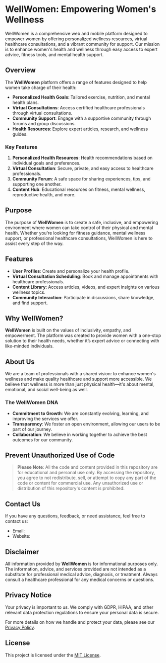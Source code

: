# WellWomen: Empowering Women's Wellness

WellWomen is a comprehensive web and mobile platform designed to empower women by offering personalized wellness resources, virtual healthcare consultations, and a vibrant community for support. Our mission is to enhance women's health and wellness through easy access to expert advice, fitness tools, and mental health support.

## Overview

The **WellWomen** platform offers a range of features designed to help women take charge of their health:

- **Personalized Health Goals**: Tailored exercise, nutrition, and mental health plans.
- **Virtual Consultations**: Access certified healthcare professionals through virtual consultations.
- **Community Support**: Engage with a supportive community through forums and group discussions.
- **Health Resources**: Explore expert articles, research, and wellness guides.
  
### Key Features
1. **Personalized Health Resources**: Health recommendations based on individual goals and preferences.
2. **Virtual Consultation**: Secure, private, and easy access to healthcare professionals.
3. **Community Forum**: A safe space for sharing experiences, tips, and supporting one another.
4. **Content Hub**: Educational resources on fitness, mental wellness, reproductive health, and more.

## Purpose

The purpose of **WellWomen** is to create a safe, inclusive, and empowering environment where women can take control of their physical and mental health. Whether you're looking for fitness guidance, mental wellness support, or professional healthcare consultations, WellWomen is here to assist every step of the way.

## Features

- **User Profiles**: Create and personalize your health profile.
- **Virtual Consultation Scheduling**: Book and manage appointments with healthcare professionals.
- **Content Library**: Access articles, videos, and expert insights on various wellness topics.
- **Community Interaction**: Participate in discussions, share knowledge, and find support.

## Why WellWomen?

**WellWomen** is built on the values of inclusivity, empathy, and empowerment. The platform was created to provide women with a one-stop solution to their health needs, whether it’s expert advice or connecting with like-minded individuals.

## About Us

We are a team of professionals with a shared vision: to enhance women's wellness and make quality healthcare and support more accessible. We believe that wellness is more than just physical health—it's about mental, emotional, and social well-being as well.

### The WellWomen DNA
- **Commitment to Growth**: We are constantly evolving, learning, and improving the services we offer.
- **Transparency**: We foster an open environment, allowing our users to be part of our journey.
- **Collaboration**: We believe in working together to achieve the best outcomes for our community.

## Prevent Unauthorized Use of Code

> **Please Note**: All the code and content provided in this repository are for educational and personal use only. By accessing the repository, you agree to not redistribute, sell, or attempt to copy any part of the code or content for commercial use. Any unauthorized use or distribution of this repository's content is prohibited.

## Contact Us

If you have any questions, feedback, or need assistance, feel free to contact us:

- Email: 
- Website: 

## Disclaimer

All information provided by **WellWomen** is for informational purposes only. The information, advice, and services provided are not intended as a substitute for professional medical advice, diagnosis, or treatment. Always consult a healthcare professional for any medical concerns or questions.

## Privacy Notice

Your privacy is important to us. We comply with GDPR, HIPAA, and other relevant data protection regulations to ensure your personal data is secure.

For more details on how we handle and protect your data, please see our [Privacy Policy](#).

## License

This project is licensed under the [MIT License](LICENSE).
